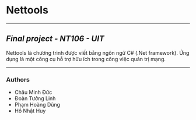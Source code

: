 # Nettools
___
## _Final project - NT106 - UIT_
Nettools là chương trình được viết bằng ngôn ngữ C# (.Net framework). Ứng dụng là một công cụ hỗ trợ hữu ích trong công việc quản trị mạng.

___
### Authors
- Châu Minh Đức
- Đoàn Tưởng Linh
- Phạm Hoàng Dũng
- Hồ Nhật Huy

